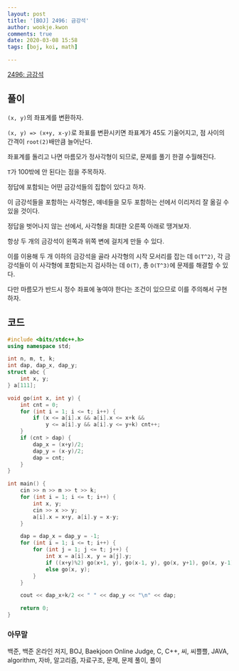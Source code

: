 ```yaml
---
layout: post
title: '[BOJ] 2496: 금강석'
author: wookje.kwon
comments: true
date: 2020-03-08 15:58
tags: [boj, koi, math]

---
```


[2496: 금강석](https://www.acmicpc.net/problem/2496)  

## 풀이

`(x, y)`의 좌표계를 변환하자.

`(x, y) => (x+y, x-y)`로 좌표를 변환시키면 좌표계가 45도 기울어지고, 점 사이의 간격이 `root(2)`배만큼 늘어난다.

좌표계를 돌리고 나면 마름모가 정사각형이 되므로, 문제를 풀기 한결 수월해진다.

`T`가 100밖에 안 된다는 점을 주목하자.

정답에 포함되는 어떤 금강석들의 집합이 있다고 하자.  

이 금강석들을 포함하는 사각형은, 얘네들을 모두 포함하는 선에서 이리저리 잘 옮길 수 있을 것이다.

정답을 벗어나지 않는 선에서, 사각형을 최대한 오른쪽 아래로 땡겨보자.

항상 두 개의 금강석이 왼쪽과 위쪽 변에 걸치게 만들 수 있다.

이를 이용해 두 개 이하의 금강석을 골라 사각형의 시작 모서리를 잡는 데 `O(T^2)`, 각 금강석들이 이 사각형에 포함되는지 검사하는 데 `O(T)`, 총 `O(T^3)`에 문제를 해결할 수 있다.

다만 마름모가 반드시 정수 좌표에 놓여야 한다는 조건이 있으므로 이를 주의해서 구현하자.

## 코드

```cpp
#include <bits/stdc++.h>
using namespace std;

int n, m, t, k;
int dap, dap_x, dap_y;
struct abc {
    int x, y;
} a[111];

void go(int x, int y) {
    int cnt = 0;
    for (int i = 1; i <= t; i++) {
        if (x <= a[i].x && a[i].x <= x+k &&
            y <= a[i].y && a[i].y <= y+k) cnt++;
    }
    if (cnt > dap) {
        dap_x = (x+y)/2;
        dap_y = (x-y)/2;
        dap = cnt;
    }
}

int main() {
    cin >> n >> m >> t >> k;
    for (int i = 1; i <= t; i++) {
        int x, y;
        cin >> x >> y;
        a[i].x = x+y, a[i].y = x-y;
    }

    dap = dap_x = dap_y = -1;
    for (int i = 1; i <= t; i++) {
        for (int j = 1; j <= t; j++) {
            int x = a[i].x, y = a[j].y;
            if ((x+y)%2) go(x+1, y), go(x-1, y), go(x, y+1), go(x, y-1);
            else go(x, y);
        }
    }

    cout << dap_x+k/2 << " " << dap_y << "\n" << dap;

    return 0;
}
```  

### 아무말  
백준, 백준 온라인 저지, BOJ, Baekjoon Online Judge, C, C++, 씨, 씨쁠쁠, JAVA, algorithm, 자바, 알고리즘, 자료구조, 문제, 문제 풀이, 풀이
